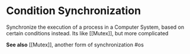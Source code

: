 # Condition Synchronization
Synchronize the execution of a process in a Computer System, based on certain conditions instead. Its like [[Mutex]], but more complicated

**See also**
[[Mutex]], another form of synchronization
#os 